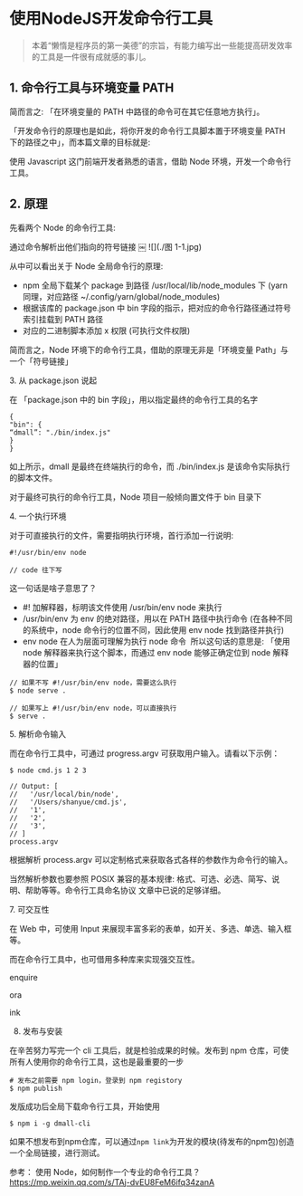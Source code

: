 # 使用NodeJS开发命令行工具

> 本着“懒惰是程序员的第一美德”的宗旨，有能力编写出一些能提高研发效率的工具是一件很有成就感的事儿。

## 1. 命令行工具与环境变量 PATH

简而言之: 「在环境变量的 PATH 中路径的命令可在其它任意地方执行」。

「开发命令行的原理也是如此，将你开发的命令行工具脚本置于环境变量 PATH 下的路径之中」，而本篇文章的目标就是:

使用 Javascript 这门前端开发者熟悉的语言，借助 Node 环境，开发一个命令行工具。

## 2. 原理

先看两个 Node 的命令行工具:

通过命令解析出他们指向的符号链接
￼
![](./图 1-1.jpg)

从中可以看出关于 Node 全局命令行的原理:

* npm 全局下载某个 package 到路径 /usr/local/lib/node_modules 下 (yarn 同理，对应路径 ~/.config/yarn/global/node_modules)
* 根据该库的 package.json 中 bin 字段的指示，把对应的命令行路径通过符号索引挂载到 PATH 路径
* 对应的二进制脚本添加 x 权限 (可执行文件权限)

简而言之，Node 环境下的命令行工具，借助的原理无非是「环境变量 Path」与一个「符号链接」

3. 从 package.json 说起

在 「package.json 中的 bin 字段」，用以指定最终的命令行工具的名字

```
{
"bin": {
“dmall”: "./bin/index.js"
}
}
```

如上所示，dmall 是最终在终端执行的命令，而 ./bin/index.js 是该命令实际执行的脚本文件。

对于最终可执行的命令行工具，Node 项目一般倾向置文件于 bin 目录下

4. 一个执行环境

对于可直接执行的文件，需要指明执行环境，首行添加一行说明:

```
#!/usr/bin/env node

// code 往下写
```

这一句话是啥子意思了？

* #! 加解释器，标明该文件使用 /usr/bin/env node 来执行
* /usr/bin/env 为 env 的绝对路径，用以在 PATH 路径中执行命令 (在各种不同的系统中，node 命令行的位置不同，因此使用 env node 找到路径并执行)
* env node 在人为层面可理解为执行 node 命令 
所以这句话的意思是: 「使用 node 解释器来执行这个脚本，而通过 env node 能够正确定位到 node 解释器的位置」

```
// 如果不写 #!/usr/bin/env node，需要这么执行
$ node serve .

// 如果写上 #!/usr/bin/env node，可以直接执行
$ serve .
```

5. 解析命令输入

而在命令行工具中，可通过 progress.argv 可获取用户输入。请看以下示例：

```
$ node cmd.js 1 2 3
```

```
// Output: [
//   '/usr/local/bin/node',
//   '/Users/shanyue/cmd.js',
//   '1',
//   '2',
//   '3',
// ]
process.argv
```

根据解析 process.argv 可以定制格式来获取各式各样的参数作为命令行的输入。

当然解析参数也要参照 POSIX 兼容的基本规律: 格式、可选、必选、简写、说明、帮助等等。命令行工具命名协议 文章中已说的足够详细。

7. 可交互性

在 Web 中，可使用 Input 来展现丰富多彩的表单，如开关、多选、单选、输入框等。

而在命令行工具中，也可借用多种库来实现强交互性。

enquire

ora

ink

8. 发布与安装

在辛苦努力写完一个 cli 工具后，就是检验成果的时候。发布到 npm 仓库，可使所有人使用你的命令行工具，这也是最重要的一步

```
# 发布之前需要 npm login，登录到 npm registory
$ npm publish
```

发版成功后全局下载命令行工具，开始使用

```
$ npm i -g dmall-cli
```

如果不想发布到npm仓库，可以通过`npm link`为开发的模块(待发布的npm包)创造一个全局链接，进行测试。


参考：
使用 Node，如何制作一个专业的命令行工具？
https://mp.weixin.qq.com/s/TAj-dvEU8FeM6ifq34zanA
